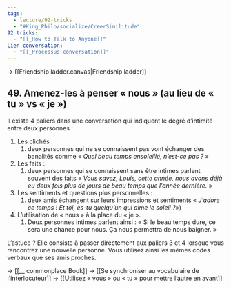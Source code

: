 ```yaml
---
tags:
  - lecture/92-tricks
  - "#King_Philo/socialize/CreerSimilitude"
92 tricks:
  - "[[_How to Talk to Anyone]]"
Lien conversation:
  - "[[_Processus conversation]]"
---
```

-> [[Friendship ladder.canvas|Friendship ladder]]

## 49. Amenez-les à penser « nous » (au lieu de « tu » vs « je »)

Il existe 4 paliers dans une conversation qui indiquent le degré d’intimité entre deux personnes :
1. Les clichés :
	1. deux personnes qui ne se connaissent pas vont échanger des banalités comme « *Quel beau temps ensoleillé, n’est-ce pas ?* »
2. Les faits : 
	1. deux personnes qui se connaissent sans être intimes parlent souvent des faits « *Vous savez, Louis, cette année, nous avons déjà eu deux fois plus de jours de beau temps que l’année dernière.* »
3. Les sentiments et questions plus personnelles : 
	1. deux amis échangent sur leurs impressions et sentiments « *J’adore ce temps ! Et toi, es-tu quelqu’un qui aime le soleil ?*»)
4. L’utilisation de « nous » à la place du « je ».
	1. Deux personnes intimes parlent ainsi : « Si le beau temps dure, ce sera une chance pour nous. Ça nous permettra de nous baigner. »

L’astuce ? Elle consiste à passer directement aux paliers 3 et 4 lorsque vous rencontrez une nouvelle personne. Vous utilisez ainsi les mêmes codes verbaux que ses amis proches.

-> [[__ commonplace Book]]
-> [[Se synchroniser au vocabulaire de l'interlocuteur]]
-> [[Utilisez « vous » ou « tu » pour mettre l’autre en avant]]